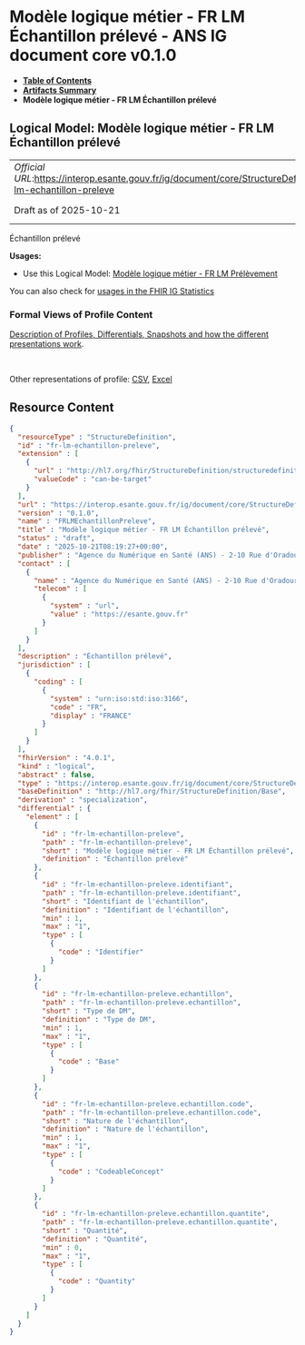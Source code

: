 # Modèle logique métier - FR LM Échantillon prélevé - ANS IG document core v0.1.0

* [**Table of Contents**](toc.md)
* [**Artifacts Summary**](artifacts.md)
* **Modèle logique métier - FR LM Échantillon prélevé**

## Logical Model: Modèle logique métier - FR LM Échantillon prélevé 

| | |
| :--- | :--- |
| *Official URL*:https://interop.esante.gouv.fr/ig/document/core/StructureDefinition/fr-lm-echantillon-preleve | *Version*:0.1.0 |
| Draft as of 2025-10-21 | *Computable Name*:FRLMEchantillonPreleve |

 
Échantillon prélevé 

**Usages:**

* Use this Logical Model: [Modèle logique métier - FR LM Prélèvement](StructureDefinition-fr-lm-prelevement.md)

You can also check for [usages in the FHIR IG Statistics](https://packages2.fhir.org/xig/ans.document.fr.core|current/StructureDefinition/fr-lm-echantillon-preleve)

### Formal Views of Profile Content

 [Description of Profiles, Differentials, Snapshots and how the different presentations work](http://build.fhir.org/ig/FHIR/ig-guidance/readingIgs.html#structure-definitions). 

 

Other representations of profile: [CSV](StructureDefinition-fr-lm-echantillon-preleve.csv), [Excel](StructureDefinition-fr-lm-echantillon-preleve.xlsx) 



## Resource Content

```json
{
  "resourceType" : "StructureDefinition",
  "id" : "fr-lm-echantillon-preleve",
  "extension" : [
    {
      "url" : "http://hl7.org/fhir/StructureDefinition/structuredefinition-type-characteristics",
      "valueCode" : "can-be-target"
    }
  ],
  "url" : "https://interop.esante.gouv.fr/ig/document/core/StructureDefinition/fr-lm-echantillon-preleve",
  "version" : "0.1.0",
  "name" : "FRLMEchantillonPreleve",
  "title" : "Modèle logique métier - FR LM Échantillon prélevé",
  "status" : "draft",
  "date" : "2025-10-21T08:19:27+00:00",
  "publisher" : "Agence du Numérique en Santé (ANS) - 2-10 Rue d'Oradour-sur-Glane, 75015 Paris",
  "contact" : [
    {
      "name" : "Agence du Numérique en Santé (ANS) - 2-10 Rue d'Oradour-sur-Glane, 75015 Paris",
      "telecom" : [
        {
          "system" : "url",
          "value" : "https://esante.gouv.fr"
        }
      ]
    }
  ],
  "description" : "Échantillon prélevé",
  "jurisdiction" : [
    {
      "coding" : [
        {
          "system" : "urn:iso:std:iso:3166",
          "code" : "FR",
          "display" : "FRANCE"
        }
      ]
    }
  ],
  "fhirVersion" : "4.0.1",
  "kind" : "logical",
  "abstract" : false,
  "type" : "https://interop.esante.gouv.fr/ig/document/core/StructureDefinition/fr-lm-echantillon-preleve",
  "baseDefinition" : "http://hl7.org/fhir/StructureDefinition/Base",
  "derivation" : "specialization",
  "differential" : {
    "element" : [
      {
        "id" : "fr-lm-echantillon-preleve",
        "path" : "fr-lm-echantillon-preleve",
        "short" : "Modèle logique métier - FR LM Échantillon prélevé",
        "definition" : "Échantillon prélevé"
      },
      {
        "id" : "fr-lm-echantillon-preleve.identifiant",
        "path" : "fr-lm-echantillon-preleve.identifiant",
        "short" : "Identifiant de l'échantillon",
        "definition" : "Identifiant de l'échantillon",
        "min" : 1,
        "max" : "1",
        "type" : [
          {
            "code" : "Identifier"
          }
        ]
      },
      {
        "id" : "fr-lm-echantillon-preleve.echantillon",
        "path" : "fr-lm-echantillon-preleve.echantillon",
        "short" : "Type de DM",
        "definition" : "Type de DM",
        "min" : 1,
        "max" : "1",
        "type" : [
          {
            "code" : "Base"
          }
        ]
      },
      {
        "id" : "fr-lm-echantillon-preleve.echantillon.code",
        "path" : "fr-lm-echantillon-preleve.echantillon.code",
        "short" : "Nature de l'échantillon",
        "definition" : "Nature de l'échantillon",
        "min" : 1,
        "max" : "1",
        "type" : [
          {
            "code" : "CodeableConcept"
          }
        ]
      },
      {
        "id" : "fr-lm-echantillon-preleve.echantillon.quantite",
        "path" : "fr-lm-echantillon-preleve.echantillon.quantite",
        "short" : "Quantité",
        "definition" : "Quantité",
        "min" : 0,
        "max" : "1",
        "type" : [
          {
            "code" : "Quantity"
          }
        ]
      }
    ]
  }
}

```
